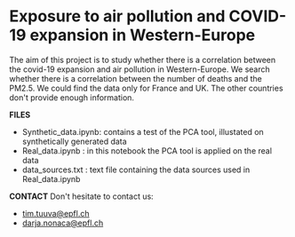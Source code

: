 # Exposure to air pollution and COVID-19 expansion in Western-Europe
The aim of this project is to study whether there is a correlation between the covid-19 expansion and air pollution in Western-Europe. 
We search whether there is a correlation between the number of deaths and the PM2.5. 
We could find the data only for France and UK. The other countries don't provide enough information. 

**FILES**
- Synthetic_data.ipynb: contains a test of the PCA tool, illustated on synthetically generated data
- Real_data.ipynb     : in this notebook the PCA tool is applied on the real data
- data_sources.txt    : text file containing the data sources used in Real_data.ipynb


**CONTACT**
Don't hesitate to contact us: 
- tim.tuuva@epfl.ch
- darja.nonaca@epfl.ch
